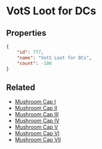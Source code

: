 # VotS Loot for DCs

<no description available>

## Properties

```json
{
    "id": 777,
    "name": "VotS Loot for DCs",
    "count": -100
}
```

## Related

- [Mushroom Cap I](../items/21559-mushroom-cap-i.md)
- [Mushroom Cap II](../items/21560-mushroom-cap-ii.md)
- [Mushroom Cap III](../items/21561-mushroom-cap-iii.md)
- [Mushroom Cap IV](../items/21562-mushroom-cap-iv.md)
- [Mushroom Cap V](../items/21563-mushroom-cap-v.md)
- [Mushroom Cap VI](../items/21564-mushroom-cap-vi.md)
- [Mushroom Cap VII](../items/21565-mushroom-cap-vii.md)

